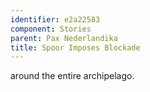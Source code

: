 ```yaml
---
identifier: e2a22583
component: Stories
parent: Pax Nederlandika 
title: Spoor Imposes Blockade
---
```

around the entire archipelago.
